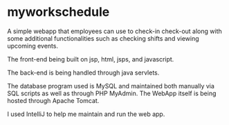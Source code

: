 # myworkschedule
A simple webapp that employees can use to check-in check-out along with some additional functionalities such as checking shifts and viewing upcoming events.

The front-end being built on jsp, html, jsps, and javascript.

The back-end is being handled through java servlets.

The database program used is MySQL and maintained both manually via SQL scripts as well as through PHP MyAdmin. The WebApp itself is being hosted through Apache Tomcat.

I used IntelliJ to help me maintain and run the web app. 
